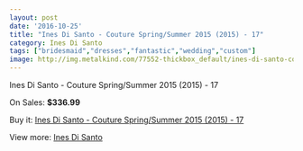 ```yaml
---
layout: post
date: '2016-10-25'
title: "Ines Di Santo - Couture Spring/Summer 2015 (2015) - 17"
category: Ines Di Santo
tags: ["bridesmaid","dresses","fantastic","wedding","custom"]
image: http://img.metalkind.com/77552-thickbox_default/ines-di-santo-couture-spring-summer-2015-2015-17.jpg
---
```

Ines Di Santo - Couture Spring/Summer 2015 (2015) - 17

On Sales: **$336.99**
<a href="https://www.metalkind.com/en/ines-di-santo/18928-ines-di-santo-couture-spring-summer-2015-2015-17.html"><amp-img layout="responsive" width="600" height="600" src="//img.metalkind.com/77552-thickbox_default/ines-di-santo-couture-spring-summer-2015-2015-17.jpg" alt="Ines Di Santo - Couture Spring/Summer 2015 (2015) - 17 0" /></a>
<a href="https://www.metalkind.com/en/ines-di-santo/18928-ines-di-santo-couture-spring-summer-2015-2015-17.html"><amp-img layout="responsive" width="600" height="600" src="//img.metalkind.com/77553-thickbox_default/ines-di-santo-couture-spring-summer-2015-2015-17.jpg" alt="Ines Di Santo - Couture Spring/Summer 2015 (2015) - 17 1" /></a>
<a href="https://www.metalkind.com/en/ines-di-santo/18928-ines-di-santo-couture-spring-summer-2015-2015-17.html"><amp-img layout="responsive" width="600" height="600" src="//img.metalkind.com/77554-thickbox_default/ines-di-santo-couture-spring-summer-2015-2015-17.jpg" alt="Ines Di Santo - Couture Spring/Summer 2015 (2015) - 17 2" /></a>
<a href="https://www.metalkind.com/en/ines-di-santo/18928-ines-di-santo-couture-spring-summer-2015-2015-17.html"><amp-img layout="responsive" width="600" height="600" src="//img.metalkind.com/77555-thickbox_default/ines-di-santo-couture-spring-summer-2015-2015-17.jpg" alt="Ines Di Santo - Couture Spring/Summer 2015 (2015) - 17 3" /></a>
<a href="https://www.metalkind.com/en/ines-di-santo/18928-ines-di-santo-couture-spring-summer-2015-2015-17.html"><amp-img layout="responsive" width="600" height="600" src="//img.metalkind.com/77556-thickbox_default/ines-di-santo-couture-spring-summer-2015-2015-17.jpg" alt="Ines Di Santo - Couture Spring/Summer 2015 (2015) - 17 4" /></a>

Buy it: [Ines Di Santo - Couture Spring/Summer 2015 (2015) - 17](https://www.metalkind.com/en/ines-di-santo/18928-ines-di-santo-couture-spring-summer-2015-2015-17.html "Ines Di Santo - Couture Spring/Summer 2015 (2015) - 17")

View more: [Ines Di Santo](https://www.metalkind.com/en/60-ines-di-santo "Ines Di Santo")